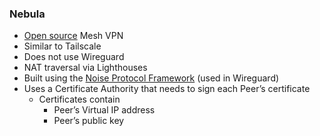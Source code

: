 ### Nebula

- [Open source](https://github.com/slackhq/nebula) Mesh VPN
- Similar to Tailscale
- Does not use Wireguard
- NAT traversal via Lighthouses
- Built using the [Noise Protocol Framework](02022-noise) (used in Wireguard)
- Uses a Certificate Authority that needs to sign each Peer’s certificate
    - Certificates contain
        - Peer’s Virtual IP address
        - Peer’s public key